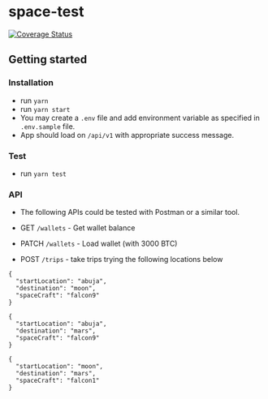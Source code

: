 # space-test

[![Coverage Status](https://coveralls.io/repos/github/obayomi96/nasa-sample/badge.svg)](https://coveralls.io/github/obayomi96/nasa-sample)

## Getting started

### Installation

- run `yarn`
- run `yarn start`
- You may create a `.env` file and add environment variable as specified in `.env.sample` file.
- App should load on `/api/v1` with appropriate success message.

### Test

- run `yarn test`

### API

- The following APIs could be tested with Postman or a similar tool.

- GET `/wallets` - Get wallet balance
- PATCH `/wallets` - Load wallet (with 3000 BTC)

- POST `/trips` - take trips trying the following locations below

```
{ 
  "startLocation": "abuja", 
  "destination": "moon", 
  "spaceCraft": "falcon9" 
}
```
```
{ 
  "startLocation": "abuja", 
  "destination": "mars", 
  "spaceCraft": "falcon9" 
}
```
```
{ 
  "startLocation": "moon", 
  "destination": "mars", 
  "spaceCraft": "falcon1" 
}
```